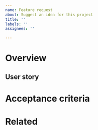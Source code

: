 ```yaml
---
name: Feature request
about: Suggest an idea for this project
title: ''
labels: ''
assignees: ''

---
```


# Overview

## User story

# Acceptance criteria

# Related
